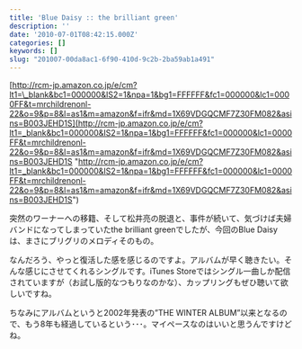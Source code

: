 ```yaml
---
title: 'Blue Daisy :: the brilliant green'
description: ''
date: '2010-07-01T08:42:15.000Z'
categories: []
keywords: []
slug: "201007-00da8ac1-6f90-410d-9c2b-2ba59ab1a491"
---
```

[http://rcm-jp.amazon.co.jp/e/cm?lt1=\_blank&bc1=000000&IS2=1&npa=1&bg1=FFFFFF&fc1=000000&lc1=0000FF&t=mrchildrenonl-22&o=9&p=8&l=as1&m=amazon&f=ifr&md=1X69VDGQCMF7Z30FM082&asins=B003JEHD1S](http://rcm-jp.amazon.co.jp/e/cm?lt1=_blank&bc1=000000&IS2=1&npa=1&bg1=FFFFFF&fc1=000000&lc1=0000FF&t=mrchildrenonl-22&o=9&p=8&l=as1&m=amazon&f=ifr&md=1X69VDGQCMF7Z30FM082&asins=B003JEHD1S "http://rcm-jp.amazon.co.jp/e/cm?lt1=_blank&bc1=000000&IS2=1&npa=1&bg1=FFFFFF&fc1=000000&lc1=0000FF&t=mrchildrenonl-22&o=9&p=8&l=as1&m=amazon&f=ifr&md=1X69VDGQCMF7Z30FM082&asins=B003JEHD1S")

突然のワーナーへの移籍、そして松井亮の脱退と、事件が続いて、気づけば夫婦バンドになってしまっていたthe brilliant greenでしたが、今回のBlue Daisyは、まさにブリグリのメロディそのもの。

なんだろう、やっと復活した感を感じるのですよ。アルバムが早く聴きたい。そんな感じにさせてくれるシングルです。iTunes Storeではシングル一曲しか配信されていますが（お試し版的なつもりなのかな）、カップリングもぜひ聴いて欲しいですね。

ちなみにアルバムというと2002年発表の”THE WINTER ALBUM”以来となるので、もう8年も経過しているという･･･。マイペースなのはいいと思うんですけどね。